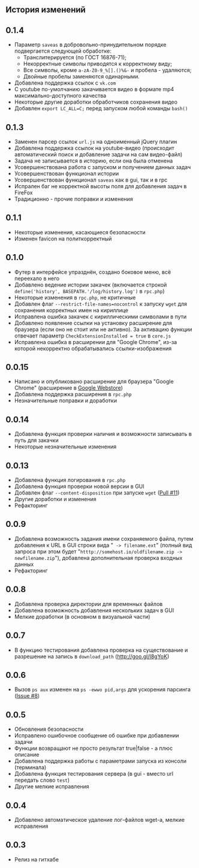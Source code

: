 ## История изменений

0.1.4
----------
 * Параметр `saveas` в добровольно-принудительном порядке подвергается следующей обработке:
   - Транслитерируется (по ГОСТ 16876-71);
   - Некорректные символы приводятся к корректному виду;
   - Все символы, кроме  `a-zA-Z0-9_%[].()%&-` и пробела - удаляются;
   - Двойные пробелы заменяются одинарными.
 * Добавлена поддержка ссылок с `vk.com`
 * С youtube по-умолчанию закачивается видео в формате mp4 максимально-доступного качества
 * Некоторые другие доработки обработчиков сохранения видео
 * Добавлен `export LC_ALL=C;` перед запуском любой команды `bash()`

0.1.3
----------
 * Заменен парсер ссылок `url.js` на одноименный jQuery плагин
 * Добавлена поддержка ссылок на youtube-видео (происходит автоматический поиск и добавление задачи на сам видео-файл)
 * Задача не записывается в историю, если она была отменена
 * Усовершенствована работа с запуском и получением данных задач
 * Усовершенствован функционал истории
 * Усовершенствован функционал `saveas` как в gui, так и в rpc
 * Испрален баг не корректной высоты поля для добавления задач в FireFox
 * Традиционно - прочие поправки и изменения

0.1.1
----------
 * Некоторые изменения, касающиеся безопасности
 * Изменен favicon на политкорректный

0.1.0
----------
 * Футер в интерфейсе упразднён, создано боковое меню, всё переехало в него
 * Добавлено ведение истории закачек (включается строкой `define('history', BASEPATH.'/log/history.log')` в `rpc.php`)
 * Некоторые изменения в `rpc.php`, не критичные
 * Добавлен флаг `--restrict-file-names=nocontrol` к запуску `wget` для сохранения корректных имен на кириллице
 * Исправлена ошибка закачек с кириллическими символами в пути
 * Добавлено появление ссылки на установку расширение для браузера (если оно не стоит или не активно). За активацию функции отвечает параметр `CheckExtensionInstalled = true` в `core.js`
 * Исправлена ошибка в расширении для "Google Chrome", из-за которой некорректно обрабатывались ссылки-изображения

0.0.15
----------
 * Написано и опубликовано расширение для браузера "Google Chrome" (расширение в [Google Webstore])
 * Добавлена поддержка расширения в `rpc.php`
 * Незначительные поправки и доработки

0.0.14
----------

 * Добавлена функция проверки наличия и возможности записывать в путь для закачки
 * Некоторые незначительные изменения

0.0.13
----------

 * Добавлена функция логирования в `rpc.php`
 * Добавлена функция проверки новой версии в GUI
 * Добавлен флаг `--content-disposition` при запуске `wget` ([Pull #11])
 * Другие доработки и изменения
 * Рефакторинг

0.0.9
----------

 * Добавлена возможность задания имени сохраняемого файла, путем добавления к URL в GUI строки вида "` -> filename.ext`" (полный вид запроса при этом будет "`htttp://somehost.io/oldfilename.zip -> newfilename.zip`"), добавлена  дополнительная проверка входных данных
 * Рефакторинг

0.0.8
----------

 * Добавлена проверка директории для временных файлов
 * Добавлена возможность добавления нескольких задач в GUI
 * Мелкие доработки (в основном в визуальной части)

0.0.7
----------

 * В функцию тестирования добавлена проверка на существование и разрешение на запись в `download_path` (http://goo.gl/I8gYoK)

0.0.6
----------

 * Вызов `ps aux` изменен на `ps -ewwo pid,args` для ускорения парсинга ([Issue #8])

0.0.5
----------

 * Обновления безопасности
 * Исправлено ошибочное сообщение об ошибке при добавлении задачи
 * Функции возвращают не просто результат true|false - а плюс описание
 * Добавлена поддержка работы с параметрами запуска из консоли (терминала)
 * Добавлена функция тестирования сервера (в gui - вместо url передать слово `test`)
 * Другие мелкие исправления

0.0.4
----------

 * Добавлено автоматическое удаление лог-файлов wget-а, мелкие исправления

0.0.3
----------

 * Релиз на гитхабе

[Google Webstore]:https://chrome.google.com/webstore/detail/wget-gui-light/dbcjcjjjijkgihaddcmppppjohbpcail
[Pull #11]:https://github.com/tarampampam/wget-gui-light/pull/11
[Issue #8]:https://github.com/tarampampam/wget-gui-light/issues/8
[tarampampam]:https://github.com/tarampampam
